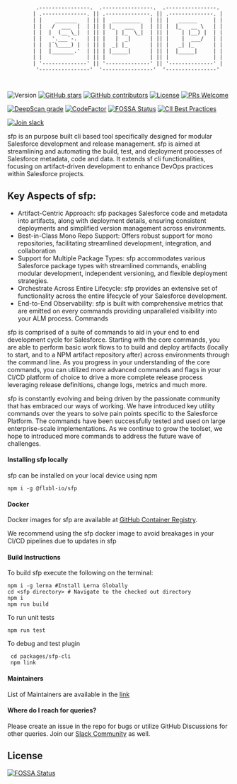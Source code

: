 
  
```

        
         .----------------.  .----------------.  .----------------.
        | .--------------. || .--------------. || .--------------. |
        | |    _______   | || |  _________   | || |   ______     | |
        | |   /  ___  |  | || | |_   ___  |  | || |  |_   __ \   | |
        | |  |  (__ \_|  | || |   | |_  \_|  | || |    | |__) |  | |
        | |   '.___`-.   | || |   |  _|      | || |    |  ___/   | |
        | |  |`\____) |  | || |  _| |_       | || |   _| |_      | |
        | |  |_______.'  | || | |_____|      | || |  |_____|     | |
        | |              | || |              | || |              | |
        | '--------------' || '--------------' || '--------------' |
         '----------------'  '----------------'  '----------------'

                                                                                                               

```
![Version](https://img.shields.io/npm/v/@flxbl-io/sfp.svg)
[![GitHub stars](https://img.shields.io/github/stars/flxbl-io/sfp)](https://gitHub.com/flxbl-io/sfp/stargazers/)
[![GitHub contributors](https://img.shields.io/github/contributors/flxbl-io/sfp.svg)](https://github.com/flxbl-io/sfp/graphs/contributors/)
[![License](https://img.shields.io/badge/license-MIT-green)](https://github.com/flxbl-io/sfp/blob/main/LICENSE)
[![PRs Welcome](https://img.shields.io/badge/PRs-welcome-brightgreen.svg?style=flat-square)](http://makeapullrequest.com)

[![DeepScan grade](https://deepscan.io/api/teams/23310/projects/26589/branches/848646/badge/grade.svg)](https://deepscan.io/dashboard#view=project&tid=23310&pid=26589&bid=848646)
[![CodeFactor](https://www.codefactor.io/repository/github/flxbl-io/sfp/badge)](https://www.codefactor.io/repository/github/flxbl-io/sfp)
[![FOSSA Status](https://app.fossa.com/api/projects/git%2Bgithub.com%2Fflxbl-io%2Fsfp.svg?type=shield&issueType=license)](https://app.fossa.com/projects/git%2Bgithub.com%2Fflxbl-io%2Fsfp?ref=badge_shield&issueType=license) [![CII Best Practices](https://bestpractices.coreinfrastructure.org/projects/5614/badge)](https://bestpractices.coreinfrastructure.org/projects/5614)

[![Join slack](https://i.imgur.com/FZZmA3g.png)](https://launchpass.com/flxblio)

sfp is an purpose built  cli based tool specifically designed for modular Salesforce development and release management.   sfp is aimed at streamlining and automating the build, test, and deployment processes of Salesforce metadata,  code and data. It extends sf cli functionalities, focusing on artifact-driven development to enhance DevOps practices within Salesforce projects.

## Key Aspects of sfp:

- Artifact-Centric Approach: sfp packages Salesforce code and metadata into artifacts, along with deployment details, ensuring consistent deployments and simplified version management across environments.
- Best-in-Class Mono Repo Support: Offers robust support for mono repositories, facilitating streamlined development, integration, and collaboration 
- Support for Multiple Package Types: sfp accommodates various Salesforce package types with streamlined commands, enabling modular development, independent versioning, and flexible deployment strategies.
- Orchestrate Across Entire Lifecycle:  sfp provides an extensive set of functionality across the entire lifecycle of your Salesforce development.
- End-to-End Observability:  sfp is built with comprehensive metrics that are emitted on every commands providing unparalleled visibility into your ALM process.
Commands

sfp is comprised of a suite of commands to aid in your end to end development cycle for Salesforce.  Starting with the core commands, you are able to perform  basic work flows to to build and deploy artifacts (locally to start, and to a NPM artifact repository after) across environments through the command line.  As you progress in your understanding of the core commands, you can utilized more advanced commands and flags in your CI/CD platform of choice to drive a more complete release process leveraging release definitions, change logs, metrics and much more.  

sfp is constantly evolving and being driven by the passionate community that has embraced our ways of working.  We have introduced key utility commands over the years to solve pain points specific to the Salesforce Platform.  The commands have been successfully tested and used on large enterprise-scale implementations.  As we continue to grow the toolset, we hope to introduced more commands to address the future wave of challenges. 


#### Installing sfp locally

sfp can be installed on your local device using npm

```
npm i -g @flxbl-io/sfp
```


#### Docker

Docker images for sfp are available at [GitHub Container Registry](https://github.com/flxbl-io/sfp/pkgs/container/sfp).

We recommend using the sfp docker image to avoid breakages in your CI/CD pipelines due to updates in sfp

#### Build Instructions
To build sfp execute the following on the terminal:
```
npm i -g lerna #Install Lerna Globally
cd <sfp directory> # Navigate to the checked out directory
npm i
npm run build
```

To run unit tests

```
npm run test
```

To debug and test plugin

```
 cd packages/sfp-cli
 npm link
```

#### Maintainers

List of Maintainers are available in the [link](https://docs.flxbl.io/about-us)


#### Where do I reach for queries?

Please create an issue in the repo for bugs or utilize GitHub Discussions for other queries. Join our [Slack Community](https://launchpass.com/flxblio) as well.


## License
[![FOSSA Status](https://app.fossa.com/api/projects/git%2Bgithub.com%2Fflxblio%2Fsfp.svg?type=large)](https://app.fossa.com/projects/git%2Bgithub.com%2Fflxblio%2Fsfp?ref=badge_large)

